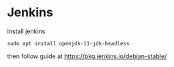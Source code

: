 # Jenkins

Install jenkins

	sudo apt install openjdk-11-jdk-headless

then follow guide at https://pkg.jenkins.io/debian-stable/

